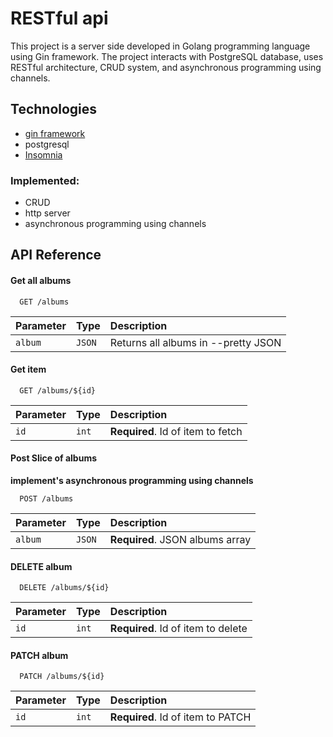 
# RESTful api

This project is a server side developed in Golang programming language using Gin framework. The project interacts with PostgreSQL database, uses RESTful architecture, CRUD system, and asynchronous programming using channels.




## Technologies
- [gin framework](https://gin-gonic.com/)
- postgresql
- [Insomnia](https://insomnia.rest/)

### Implemented:
- CRUD
- http server
- asynchronous programming using channels


   


## API Reference
#### Get all albums

```http
  GET /albums
```

| Parameter | Type     | Description                |
| :-------- | :------- | :------------------------- |
| `album`   | `JSON`   | Returns all albums in --pretty JSON|

#### Get item

```http
  GET /albums/${id}
```

| Parameter | Type     | Description                       |
| :-------- | :------- | :-------------------------------- |
| `id`      | `int` | **Required**. Id of item to fetch |

#### Post Slice of albums 
**implement's asynchronous programming using channels** 


```http
  POST /albums
```

| Parameter | Type     | Description                       |
| :-------- | :------- | :-------------------------------- |
| `album`      | `JSON` | **Required**. JSON albums array |

#### DELETE album

```http
  DELETE /albums/${id}
```

| Parameter | Type     | Description                       |
| :-------- | :------- | :-------------------------------- |
| `id`      | `int` | **Required**. Id of item to delete |

#### PATCH album

```http
  PATCH /albums/${id}
```

| Parameter | Type     | Description                       |
| :-------- | :------- | :-------------------------------- |
| `id`      | `int` | **Required**. Id of item to PATCH |




